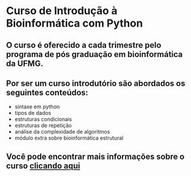 # Curso de Introdução à Bioinformática com Python

## O curso é oferecido a cada trimestre pelo programa de pós graduação em bioinformática da UFMG. 

## Por ser um curso introdutório são abordados os seguintes conteúdos: 

* sintaxe em python
* tipos de dados
* estruturas condicionais 
* estruturas de repetição
* análise da complexidade de algoritmos 
* módulo extra sobre bioinformática estrutural

## Você pode encontrar mais informações sobre o curso [clicando aqui](<http://bioinfo.dcc.ufmg.br/cursos/?gclid=Cj0KCQjwk96lBhDHARIsAEKO4xZ71GK7RMbFhGyI3yYEZYdhNMKF5YCPphV8kI326WWAa0jRTkFfJXwaAmkIEALw_wcB>)
